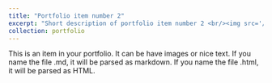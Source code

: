 ```yaml
---
title: "Portfolio item number 2"
excerpt: "Short description of portfolio item number 2 <br/><img src='/images/brokenStrings.png'>"
collection: portfolio
---
```


This is an item in your portfolio. It can be have images or nice text. If you name the file .md, it will be parsed as markdown. If you name the file .html, it will be parsed as HTML. 
